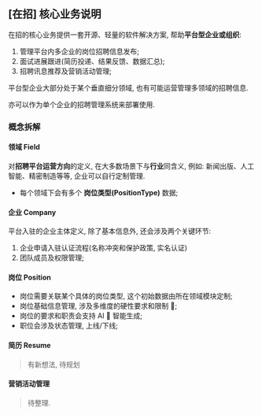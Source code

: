 ## [在招] 核心业务说明

在招的核心业务提供一套开源、轻量的软件解决方案, 帮助**平台型企业或组织**:

1. 管理平台内多企业的岗位招聘信息发布;
2. 面试进展跟进(简历投递、结果反馈、数据汇总);
3. 招聘讯息推荐及营销活动管理;

平台型企业大部分处于某个垂直细分领域, 也有可能运营管理多领域的招聘信息.

亦可以作为单个企业的招聘管理系统来部署使用.

### 概念拆解

#### 领域 Field

对**招聘平台运营方向**的定义, 在大多数场景下与**行业**同含义, 例如: 新闻出版、人工智能、精密制造等等, 企业可以自行定制管理.

- 每个领域下会有多个 **岗位类型(PositionType)** 数据; 

#### 企业 Company

平台入驻的企业主体定义, 除了基本信息外, 还会涉及两个关键环节:
1. 企业申请入驻认证流程(名称冲突和保护政策, 实名认证)
2. 团队成员及权限管理;

#### 岗位 Position

- 岗位需要关联某个具体的岗位类型, 这个初始数据由所在领域模块定制;
- 岗位基础信息管理, 涉及多维度的硬性要求和限制 🚫;
- 岗位的要求和职责会支持 AI 🤖 智能生成;
- 职位会涉及状态管理, 上线/下线;

#### 简历 Resume

> 有新想法, 待规划

#### 营销活动管理

> 待整理.